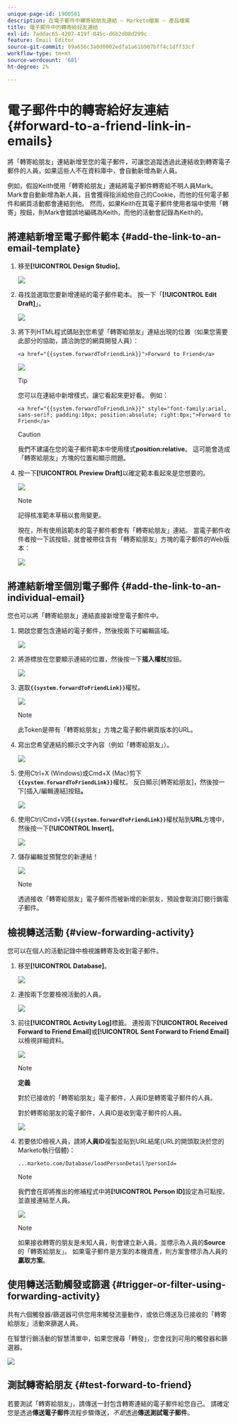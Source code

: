 ```yaml
---
unique-page-id: 1900581
description: 在電子郵件中轉寄給朋友連結 — Marketo檔案 — 產品檔案
title: 電子郵件中的轉寄給好友連結
exl-id: 7addac65-4207-419f-845c-d6b2d08d299c
feature: Email Editor
source-git-commit: 09a656c3a0d0002edfa1a61b987bff4c1dff33cf
workflow-type: tm+mt
source-wordcount: '681'
ht-degree: 2%

---
```


# 電子郵件中的轉寄給好友連結 {#forward-to-a-friend-link-in-emails}

將「轉寄給朋友」連結新增至您的電子郵件，可讓您追蹤透過此連結收到轉寄電子郵件的人員，如果這些人不在資料庫中，會自動新增為新人員。

例如，假設Keith使用「轉寄給朋友」連結將電子郵件轉寄給不明人員Mark。 Mark會自動新增為新人員，且會獲得指派給他自己的Cookie，而他的任何電子郵件和網頁活動都會連結到他。 然而，如果Keith在其電子郵件使用者端中使用「轉寄」按鈕，則Mark會錯誤地編碼為Keith，而他的活動會記錄為Keith的。

## 將連結新增至電子郵件範本 {#add-the-link-to-an-email-template}

1. 移至&#x200B;**[!UICONTROL Design Studio]**。

   ![](assets/one-8.png)

1. 尋找並選取您要新增連結的電子郵件範本。 按一下「**[!UICONTROL Edit Draft]**」。

   ![](assets/two-7.png)

1. 將下列HTML程式碼貼到您希望「轉寄給朋友」連結出現的位置（如果您需要此部分的協助，請洽詢您的網頁開發人員）：

   `<a href="{{system.forwardToFriendLink}}">Forward to Friend</a>`

   ![](assets/three-7.png)

   >[!TIP]
   >
   >
   >您可以在連結中新增樣式，讓它看起來更好看。 例如：
   >
   >`<a href="{{system.forwardToFriendLink}}" style="font-family:arial, sans-serif; padding:10px; position:absolute; right:0px;">Forward to Friend</a>`

   >[!CAUTION]
   >
   >我們不建議在您的電子郵件範本中使用樣式&#x200B;**position:relative**。 這可能會造成「轉寄給朋友」方塊的位置和顯示問題。

1. 按一下&#x200B;**[!UICONTROL Preview Draft]**&#x200B;以確定範本看起來是您想要的。

   ![](assets/four-5.png)

   >[!NOTE]
   >
   >記得核准範本草稿以套用變更。

   現在，所有使用該範本的電子郵件都會有「轉寄給朋友」連結。 當電子郵件收件者按一下該按鈕，就會被帶往含有「轉寄給朋友」方塊的電子郵件的Web版本：

   ![](assets/f2afbox.png)

## 將連結新增至個別電子郵件 {#add-the-link-to-an-individual-email}

您也可以將「轉寄給朋友」連結直接新增至電子郵件中。

1. 開啟您要包含連結的電子郵件，然後按兩下可編輯區域。

   ![](assets/five-4.png)

1. 將游標放在您要顯示連結的位置，然後按一下&#x200B;**插入權杖**&#x200B;按鈕。

   ![](assets/six-2.png)

1. 選取&#x200B;**`{{system.forwardToFriendLink}}`**&#x200B;權杖。

   ![](assets/seven-1.png)

   >[!NOTE]
   >
   >此Token是帶有「轉寄給朋友」方塊之電子郵件網頁版本的URL。

1. 寫出您希望連結的顯示文字內容（例如「轉寄給朋友」）。

   ![](assets/seven-1.png)

1. 使用Ctrl+X (Windows)或Cmd+X (Mac)剪下&#x200B;**`{{system.forwardToFriendLink}}`**&#x200B;權杖。 反白顯示[轉寄給朋友]，然後按一下[插入/編輯連結]按鈕&#x200B;**。**

   ![](assets/eight-1.png)

1. 使用Ctrl/Cmd+V將&#x200B;**`{{system.forwardToFriendLink}}`**&#x200B;權杖貼到&#x200B;**URL**&#x200B;方塊中，然後按一下&#x200B;**[!UICONTROL Insert]**。

   ![](assets/nine.png)

1. 儲存編輯並預覽您的新連結！

   ![](assets/ten-1.png)

   >[!NOTE]
   >
   >透過接收「轉寄給朋友」電子郵件而被新增的新朋友，預設會取消訂閱行銷電子郵件。

## 檢視轉送活動 {#view-forwarding-activity}

您可以在個人的活動記錄中檢視誰轉寄及收到電子郵件。

1. 移至&#x200B;**[!UICONTROL Database]**。

   ![](assets/db.png)

1. 連按兩下您要檢視活動的人員。

   ![](assets/fourteen.png)

1. 前往&#x200B;**[!UICONTROL Activity Log]**&#x200B;標籤。 連按兩下&#x200B;**[!UICONTROL Received Forward to Friend Email]**&#x200B;或&#x200B;**[!UICONTROL Sent Forward to Friend Email]**&#x200B;以檢視詳細資料。

   ![](assets/fifteen.png)

   >[!NOTE]
   >
   >**定義**
   >
   >對於已接收的「轉寄給朋友」電子郵件，人員ID是轉寄電子郵件的人員。
   >
   >對於轉寄給朋友的電子郵件，人員ID是收到電子郵件的人員。

   ![](assets/sixteen.png)

1. 若要依ID檢視人員，請將&#x200B;**人員ID**&#x200B;複製並貼到URL結尾(URL的開頭取決於您的Marketo執行個體)：

   `...marketo.com/Database/loadPersonDetail?personId=`

   >[!NOTE]
   >
   >我們會在即將推出的修補程式中將&#x200B;**[!UICONTROL Person ID]**&#x200B;設定為可點按，並直接連結至人員。

   ![](assets/seventeen.png)

   >[!NOTE]
   >
   >如果接收轉寄的朋友是未知人員，則會建立新人員，並標示為人員的&#x200B;**Source**&#x200B;的「轉寄給朋友」。
   >如果電子郵件是方案的本機資產，則方案會標示為人員的&#x200B;**贏取方案**。

## 使用轉送活動觸發或篩選 {#trigger-or-filter-using-forwarding-activity}

共有六個觸發器/篩選器可供您用來觸發流量動作，或依已傳送及已接收的「轉寄給朋友」活動來篩選人員。

在智慧行銷活動的智慧清單中，如果您搜尋「轉發」，您會找到可用的觸發器和篩選器。

![](assets/nineteen.png)

## 測試轉寄給朋友 {#test-forward-to-friend}

若要測試「轉寄給朋友」，請傳送一封包含轉寄連結的電子郵件給您自己。 請確定您是透過&#x200B;**傳送電子郵件**&#x200B;流程步驟傳送，*不是*&#x200B;透過&#x200B;**傳送測試電子郵件**。
